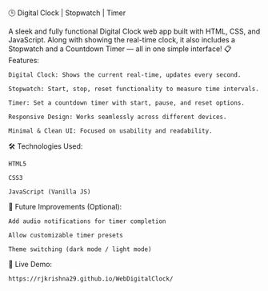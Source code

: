 🕒 Digital Clock | Stopwatch | Timer

A sleek and fully functional Digital Clock web app built with HTML, CSS, and JavaScript.
Along with showing the real-time clock, it also includes a Stopwatch and a Countdown Timer — all in one simple interface!
📋 Features:

    Digital Clock: Shows the current real-time, updates every second.

    Stopwatch: Start, stop, reset functionality to measure time intervals.

    Timer: Set a countdown timer with start, pause, and reset options.

    Responsive Design: Works seamlessly across different devices.

    Minimal & Clean UI: Focused on usability and readability.

🛠 Technologies Used:

    HTML5

    CSS3

    JavaScript (Vanilla JS)

🚀 Future Improvements (Optional):

    Add audio notifications for timer completion

    Allow customizable timer presets

    Theme switching (dark mode / light mode)

📌 Live Demo:

    https://rjkrishna29.github.io/WebDigitalClock/
